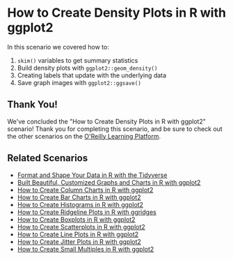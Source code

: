 # How to Create Density Plots in R with ggplot2

In this scenario we covered how to:

1. `skim()` variables to get summary statistics
2. Build density plots with `ggplot2::geom_density()`
3. Creating labels that update with the underlying data
4. Save graph images with `ggplot2::ggsave()`

## Thank You!

We've concluded the "How to Create Density Plots in R with ggplot2" scenario! Thank you for completing this scenario, and be sure to check out the other scenarios on the [O'Reilly Learning Platform](https://learning.oreilly.com/).

## Related Scenarios

* [Format and Shape Your Data in R with the Tidyverse](https://learning.oreilly.com/scenarios/-/9781492079064)
* [Built Beautiful, Customized Graphs and Charts in R with ggplot2](https://learning.oreilly.com/scenarios/-/9781492079071)
* [How to Create Column Charts in R with ggplot2](https://learning.oreilly.com/scenarios/-/9781098107390)
* [How to Create Bar Charts in R with ggplot2](https://learning.oreilly.com/scenarios/-/9781492079088)
* [How to Create Histograms in R with ggplot2](https://learning.oreilly.com/scenarios/-/9781098107406)
* [How to Create Ridgeline Plots in R with ggridges](https://learning.oreilly.com/scenarios/-/9781098107550)
* [How to Create Boxplots in R with ggplot2](https://learning.oreilly.com/scenarios/-/9781098107437)
* [How to Create Scatterplots in R with ggplot2](https://learning.oreilly.com/scenarios/-/9781098107444)
* [How to Create Line Plots in R with ggplot2](https://learning.oreilly.com/scenarios/-/9781098107413)
* [How to Create Jitter Plots in R with ggplot2](https://learning.oreilly.com/scenarios/-/9781098107734)
* [How to Create Small Multiples in R with ggplot2](https://learning.oreilly.com/scenarios/-/9781098107741)
